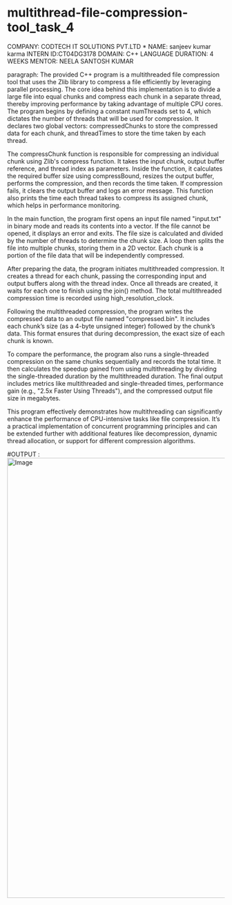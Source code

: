 # multithread-file-compression-tool_task_4
COMPANY: CODTECH IT SOLUTIONS PVT.LTD *
NAME: sanjeev kumar karma 
INTERN ID:CT04DG3178
DOMAIN: C++ LANGUAGE 
DURATION: 4 WEEKS
MENTOR: NEELA SANTOSH KUMAR 

 paragraph:
 The provided C++ program is a multithreaded file compression tool that uses the Zlib library to compress a file efficiently by leveraging parallel processing. The core idea behind this implementation is to divide a large file into equal chunks and compress each chunk in a separate thread, thereby improving performance by taking advantage of multiple CPU cores. The program begins by defining a constant numThreads set to 4, which dictates the number of threads that will be used for compression. It declares two global vectors: compressedChunks to store the compressed data for each chunk, and threadTimes to store the time taken by each thread.

The compressChunk function is responsible for compressing an individual chunk using Zlib's compress function. It takes the input chunk, output buffer reference, and thread index as parameters. Inside the function, it calculates the required buffer size using compressBound, resizes the output buffer, performs the compression, and then records the time taken. If compression fails, it clears the output buffer and logs an error message. This function also prints the time each thread takes to compress its assigned chunk, which helps in performance monitoring.

In the main function, the program first opens an input file named "input.txt" in binary mode and reads its contents into a vector. If the file cannot be opened, it displays an error and exits. The file size is calculated and divided by the number of threads to determine the chunk size. A loop then splits the file into multiple chunks, storing them in a 2D vector. Each chunk is a portion of the file data that will be independently compressed.

After preparing the data, the program initiates multithreaded compression. It creates a thread for each chunk, passing the corresponding input and output buffers along with the thread index. Once all threads are created, it waits for each one to finish using the join() method. The total multithreaded compression time is recorded using high_resolution_clock.

Following the multithreaded compression, the program writes the compressed data to an output file named "compressed.bin". It includes each chunk’s size (as a 4-byte unsigned integer) followed by the chunk’s data. This format ensures that during decompression, the exact size of each chunk is known.

To compare the performance, the program also runs a single-threaded compression on the same chunks sequentially and records the total time. It then calculates the speedup gained from using multithreading by dividing the single-threaded duration by the multithreaded duration. The final output includes metrics like multithreaded and single-threaded times, performance gain (e.g., "2.5x Faster Using Threads"), and the compressed output file size in megabytes.

This program effectively demonstrates how multithreading can significantly enhance the performance of CPU-intensive tasks like file compression. It’s a practical implementation of concurrent programming principles and can be extended further with additional features like decompression, dynamic thread allocation, or support for different compression algorithms.

#OUTPUT :
<img width="1920" height="1020" alt="Image" src="https://github.com/user-attachments/assets/74eeebcf-d40d-4492-9fcb-59048dae513a" />
